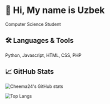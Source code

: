 # 👋 Hi, My name is Uzbek
Computer Science Student

## 🛠️ Languages & Tools
Python, Javascript, HTML, CSS, PHP

## 📈 GitHub Stats

![Cheema24's GitHub stats](https://github-readme-stats.vercel.app/api?username=Cheema24&show_icons=true&count_private=true&theme=radical&include_all_commits=true&commits_year=2025)

![Top Langs](https://github-readme-stats.vercel.app/api/top-langs/?username=Cheema24&layout=compact&langs_count=10&theme=radical)





